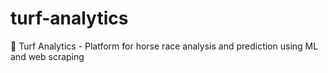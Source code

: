 # turf-analytics
🏇 Turf Analytics - Platform for horse race analysis and prediction using ML and web scraping
